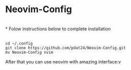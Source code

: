 # Neovim-Config

<br />
* Folow instructions below to complete installation
<br />
<br />

```
cd ~/.config
git clone https://github.com/pdat24/Neovim-Config.git
mv Neovim-Config nvim
```

After that you can use neovim with amazing interface:v
